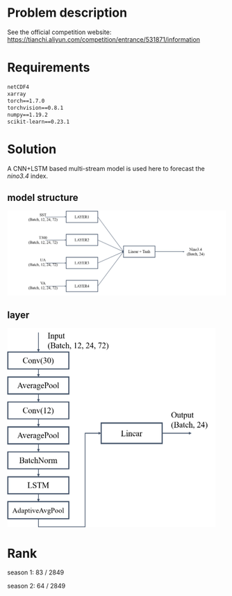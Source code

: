 # Problem description

See the official competition website: https://tianchi.aliyun.com/competition/entrance/531871/information

# Requirements

```
netCDF4
xarray
torch==1.7.0
torchvision==0.8.1
numpy==1.19.2
scikit-learn==0.23.1
```

# Solution

A CNN+LSTM based multi-stream model is used here to forecast the *nino3.4* index.
## model structure
![model](./img/model.png)
## layer
<img src="./img/layer.png" style="zoom: 50%;" />

# Rank

season 1: 83 / 2849

season 2: 64 / 2849

